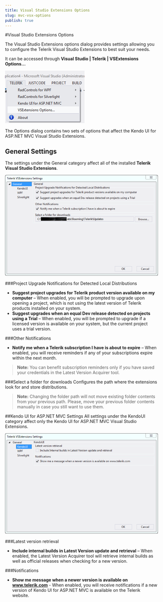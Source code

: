 ```yaml
---
title: Visual Studio Extensions Options
slug: mvc-vsx-options
publish: true
---
```


#Visual Studio Extensions Options

The Visual Studio Extensions options dialog provides settings allowing you to configure the Telerik Visual Studio Extensions to best suit your needs.

It can be accessed through **Visual Studio | Telerik | VSExtensions Options…**

![Options menu](images/options_menu.png)

The Options dialog contains two sets of options that affect the Kendo UI for ASP.NET MVC Visual Studio Extensions.

## General Settings ##
The settings under the General category affect all of the installed **Telerik Visual Studio Extensions**.

![Options Dialog](images/options.png)

###Project Upgrade Notifications for Detected Local Distributions

- **Suggest project upgrades for Telerik product version available on my computer** – When enabled, you will be prompted to upgrade upon opening a project, which is not using the latest version of Telerik products installed on your system.
- **Suggest upgrades when an equal Dev release detected on projects using a Trial** – When enabled, you will be prompted to upgrade if a licensed version is available on your system,  but the current project uses a trial version.

###Other Notifications
- **Notify me when a Telerik subscription I have is about to expire** – When enabled, you will receive reminders if any of your subscriptions expire within the next month.

>**Note:**
You can benefit subscription reminders only if you have saved your credentials in the Latest Version Acquirer tool.

###Select a folder for downloads
Configures the path where the extensions look for and store distributions. 

>**Note:**
Changing the folder path will not move existing folder contents from your previous path. Please, move your previous folder contents manually in case you still want to use them. 

##Kendo UI for ASP.NET MVC Settings
All settings under the KendoUI category affect only the Kendo UI for ASP.NET MVC Visual Studio Extensions.

![Options Dialog](images/options_kendo.png)
 
###Latest version retrieval

- **Include internal builds in Latest Version update and retrieval** – When enabled, the Latest Version Acquirer tool will retrieve internal builds as well as official releases when checking for a new version.

###Notifications

- **Show me message when a newer version is available on www.telerik.com** - When enabled, you will receive notifications if a new version of Kendo UI for ASP.NET MVC is available on the Telerik website.
